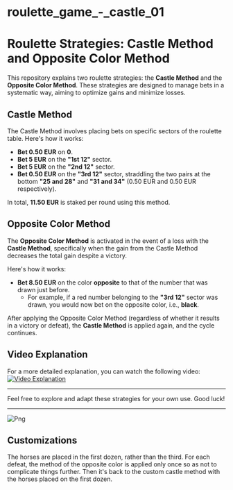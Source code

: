 # roulette_game_-_castle_01
# Roulette Strategies: Castle Method and Opposite Color Method

This repository explains two roulette strategies: the **Castle Method** and the **Opposite Color Method**. These strategies are designed to manage bets in a systematic way, aiming to optimize gains and minimize losses.

## Castle Method

The Castle Method involves placing bets on specific sectors of the roulette table. Here's how it works:

- **Bet 0.50 EUR** on **0**.
- **Bet 5 EUR** on the **"1st 12"** sector.
- **Bet 5 EUR** on the **"2nd 12"** sector.
- **Bet 0.50 EUR** on the **"3rd 12"** sector, straddling the two pairs at the bottom **"25 and 28"** and **"31 and 34"** (0.50 EUR and 0.50 EUR respectively).

In total, **11.50 EUR** is staked per round using this method.

## Opposite Color Method

The **Opposite Color Method** is activated in the event of a loss with the **Castle Method**, specifically when the gain from the Castle Method decreases the total gain despite a victory.

Here's how it works:

- **Bet 8.50 EUR** on the color **opposite** to that of the number that was drawn just before. 
  - For example, if a red number belonging to the **"3rd 12"** sector was drawn, you would now bet on the opposite color, i.e., **black**.

After applying the Opposite Color Method (regardless of whether it results in a victory or defeat), the **Castle Method** is applied again, and the cycle continues.

## Video Explanation

For a more detailed explanation, you can watch the following video:  
[![Video Explanation](https://img.youtube.com/vi/VPmbUqGtrOY/0.jpg)](https://www.youtube.com/watch?v=VPmbUqGtrOY)

---

Feel free to explore and adapt these strategies for your own use. Good luck!

---

![Png](https://i.ibb.co/q3ZpSYDj/Immagine-2025-04-10-222432.png)

## Customizations

The horses are placed in the first dozen, rather than the third.
For each defeat, the method of the opposite color is applied only once so as not to complicate things further. Then it's back to the custom castle method with the horses placed on the first dozen.
